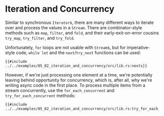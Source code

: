 # Iteration and Concurrency

Similar to synchronous `Iterator`s, there are many different ways to iterate
over and process the values in a `Stream`. There are combinator-style methods
such as `map`, `filter`, and `fold`, and their early-exit-on-error cousins
`try_map`, `try_filter`, and `try_fold`.

Unfortunately, `for` loops are not usable with `Stream`s, but for
imperative-style code, `while let` and the `next`/`try_next` functions can
be used:

```rust,edition2018,ignore
{{#include ../../examples/05_02_iteration_and_concurrency/src/lib.rs:nexts}}
```

However, if we're just processing one element at a time, we're potentially
leaving behind opportunity for concurrency, which is, after all, why we're
writing async code in the first place. To process multiple items from a stream
concurrently, use the `for_each_concurrent` and `try_for_each_concurrent`
methods:

```rust,edition2018,ignore
{{#include ../../examples/05_02_iteration_and_concurrency/src/lib.rs:try_for_each_concurrent}}
```
